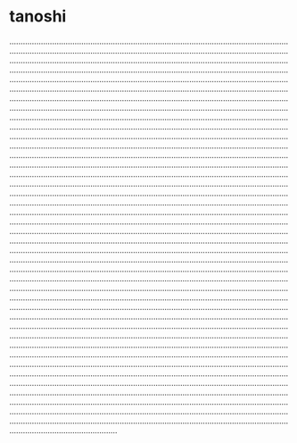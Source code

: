 # tanoshi
............................................................................................................................................................................................................................................................................................................................................................................................................................................................................................................................................................................................................................................................................................................................................................................................................................................................................................................................................................................................................................................................................................................................................................................................................................................................................................................................................................................................................................................................................................................................................................................................................................................................................................................................................................................................................................................................................................................................................................................................................................................................................................................................................................................................................................................................................................................................................................................................................................................................................................................................................................................................................................................................................................................................................................................................................................................................................................................................................................................................................................................................................................................................................................................................................................................................................................................................................................................................................................................................................................................................................................................................................................................................................................................................................................................................................................................................................................................................................................................................................................................................................................................................................................................................................................................................................................................................................................................................................................................................................................................................................................................................................................................................................................................................................................................................................................................................................................................................................................................................................................................................................................................................................................................................................................................................................................................................................